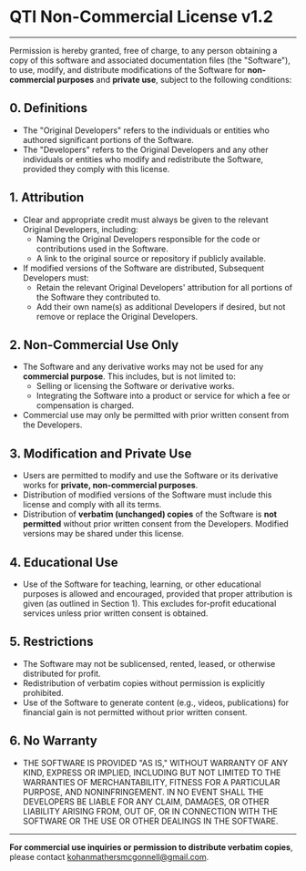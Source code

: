# QTI Non-Commercial License v1.2

---

Permission is hereby granted, free of charge, to any person obtaining a copy of this software and associated documentation files (the "Software"), to use, modify, and distribute modifications of the Software for **non-commercial purposes** and **private use**, subject to the following conditions:

## 0. Definitions
- The "Original Developers" refers to the individuals or entities who authored significant portions of the Software.
- The "Developers" refers to the Original Developers and any other individuals or entities who modify and redistribute the Software, provided they comply with this license.

## 1. Attribution
- Clear and appropriate credit must always be given to the relevant Original Developers, including:
  - Naming the Original Developers responsible for the code or contributions used in the Software.
  - A link to the original source or repository if publicly available.
- If modified versions of the Software are distributed, Subsequent Developers must:
  - Retain the relevant Original Developers' attribution for all portions of the Software they contributed to.
  - Add their own name(s) as additional Developers if desired, but not remove or replace the Original Developers.

## 2. Non-Commercial Use Only
- The Software and any derivative works may not be used for any **commercial purpose**. This includes, but is not limited to:
  - Selling or licensing the Software or derivative works.
  - Integrating the Software into a product or service for which a fee or compensation is charged.
- Commercial use may only be permitted with prior written consent from the Developers.

## 3. Modification and Private Use
- Users are permitted to modify and use the Software or its derivative works for **private, non-commercial purposes**.
- Distribution of modified versions of the Software must include this license and comply with all its terms.
- Distribution of **verbatim (unchanged) copies** of the Software is **not permitted** without prior written consent from the Developers. Modified versions may be shared under this license.

## 4. Educational Use
- Use of the Software for teaching, learning, or other educational purposes is allowed and encouraged, provided that proper attribution is given (as outlined in Section 1). This excludes for-profit educational services unless prior written consent is obtained.

## 5. Restrictions
- The Software may not be sublicensed, rented, leased, or otherwise distributed for profit.
- Redistribution of verbatim copies without permission is explicitly prohibited.
- Use of the Software to generate content (e.g., videos, publications) for financial gain is not permitted without prior written consent.

## 6. No Warranty
- THE SOFTWARE IS PROVIDED "AS IS," WITHOUT WARRANTY OF ANY KIND, EXPRESS OR IMPLIED, INCLUDING BUT NOT LIMITED TO THE WARRANTIES OF MERCHANTABILITY, FITNESS FOR A PARTICULAR PURPOSE, AND NONINFRINGEMENT. IN NO EVENT SHALL THE DEVELOPERS BE LIABLE FOR ANY CLAIM, DAMAGES, OR OTHER LIABILITY ARISING FROM, OUT OF, OR IN CONNECTION WITH THE SOFTWARE OR THE USE OR OTHER DEALINGS IN THE SOFTWARE.

---

**For commercial use inquiries or permission to distribute verbatim copies**, please contact kohanmathersmcgonnell@gmail.com.